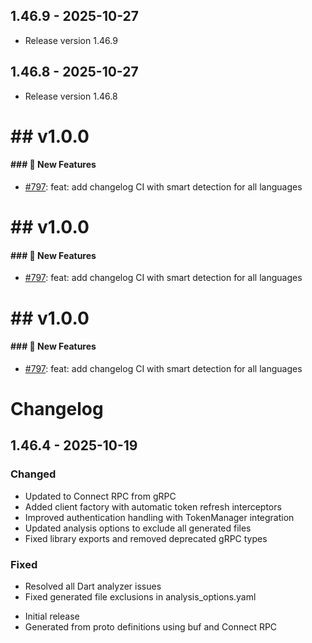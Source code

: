 ## 1.46.9 - 2025-10-27

- Release version 1.46.9

## 1.46.8 - 2025-10-27

- Release version 1.46.8

# ## v1.0.0


#### ### 🚀 New Features

* [#797](https://github.com/antinvestor/apis/pull/797): feat: add changelog CI with smart detection for all languages


# ## v1.0.0


#### ### 🚀 New Features

* [#797](https://github.com/antinvestor/apis/pull/797): feat: add changelog CI with smart detection for all languages


# ## v1.0.0


#### ### 🚀 New Features

* [#797](https://github.com/antinvestor/apis/pull/797): feat: add changelog CI with smart detection for all languages


# Changelog

## 1.46.4 - 2025-10-19

### Changed
- Updated to Connect RPC from gRPC
- Added client factory with automatic token refresh interceptors
- Improved authentication handling with TokenManager integration
- Updated analysis options to exclude all generated files
- Fixed library exports and removed deprecated gRPC types

### Fixed
- Resolved all Dart analyzer issues
- Fixed generated file exclusions in analysis_options.yaml


* Initial release
* Generated from proto definitions using buf and Connect RPC
